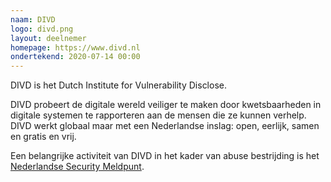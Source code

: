 ```yaml
---
naam: DIVD
logo: divd.png
layout: deelnemer
homepage: https://www.divd.nl
ondertekend: 2020-07-14 00:00
---
```

DIVD is het Dutch Institute for Vulnerability Disclose. 

DIVD probeert de digitale wereld veiliger te maken door kwetsbaarheden in digitale systemen te rapporteren aan de mensen die ze kunnen verhelp. DIVD werkt globaal maar met een Nederlandse inslag: open, eerlijk, samen en gratis en vrij.

Een belangrijke activiteit van DIVD in het kader van abuse bestrijding is het [Nederlandse Security Meldpunt](https://www.securitymeldpunt.nl).